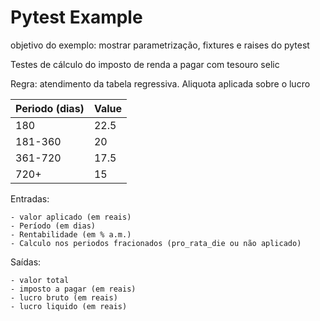 # Pytest Example

objetivo do exemplo: mostrar parametrização, fixtures e raises do pytest

Testes de cálculo do imposto de renda a pagar com tesouro selic

Regra: atendimento da tabela regressiva. Aliquota aplicada sobre o lucro

| Periodo (dias) | Value |
|----------------|-------|
| 180            | 22.5  |
| 181-360        | 20    |
| 361-720        | 17.5  |
| 720+           | 15    |


Entradas:

    - valor aplicado (em reais)
    - Período (em dias)
    - Rentabilidade (em % a.m.)
    - Calculo nos periodos fracionados (pro_rata_die ou não aplicado)
   
Saídas:

    - valor total
    - imposto a pagar (em reais)
    - lucro bruto (em reais)
    - lucro liquido (em reais)

